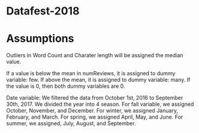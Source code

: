 # Datafest-2018

# Assumptions
Outliers in Word Count and Charater length will be assigned the median value.

If a value is below the mean in numReviews, it is assigned to dummy variable: few. If above the mean, it is assigned to dummy variable: many. If the value is 0, then both dummy variables are 0.

Date variable: We filtered the data from October 1st, 2016 to September 30th, 2017. We divided the year into 4 season. For fall variable, we assigned October, November, and December. For winter, we assigned January, February, and March. For spring, we assigned April, May, and June. For summer, we assigned, July, August, and September.
